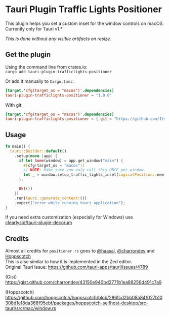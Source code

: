 # Tauri Plugin Traffic Lights Positioner
This plugin helps you set a custom inset for the window controls on macOS. Currently only for Tauri v1.*

_This is done without any visible artifacts on resize._

## Get the plugin
Using the command line from crates.io:<br>
`cargo add tauri-plugin-trafficlights-positioner`

Or add it manually to `Cargo.toml`:
```toml
[target.'cfg(target_os = "macos")'.dependencies]
tauri-plugin-trafficlights-positioner = "1.0.0"
```

With git:
```toml
[target.'cfg(target_os = "macos")'.dependencies]
tauri-plugin-trafficlights-positioner = { git = "https://github.com/ItsEeleeya/tauri-plugin-trafficlights-positioner/" }
```

## Usage
```rs
fn main() {
  tauri::Builder::default()
    .setup(move |app| {
      if let Some(window) = app.get_window("main") {
        #[cfg(target_os = "macos")]
        // NOTE: Make sure you only call this ONCE per window.
        let _ = window.setup_traffic_lights_inset(LogicalPosition::new(20.0, 24.0));
      };

      Ok(())
    })
    .run(tauri::generate_context!())
    .expect("error while running tauri application");
}
```


If you need extra customization (especially for Windows) use [clearlysid/tauri-plugin-decorum](https://github.com/clearlysid/tauri-plugin-decorum/)

## Credits

Almost all credits for `positioner.rs` goes to [@haasal](https://github.com/haasal), [@charrondev](https://gist.github.com/charrondev) and [Hoppscotch](https://github.com/hoppscotch/hoppscotch)
<br>This is also similar to how it is implemented in the Zed editor.<br>
Original Tauri Issue: https://github.com/tauri-apps/tauri/issues/4789 <br>

(Gist) https://gist.github.com/charrondev/43150e940bd2771b1ea88256d491c7a9

(Hoppscotch) https://github.com/hoppscotch/hoppscotch/blob/286fcd2bb08a84f027b10308d1e18da368f95ebf/packages/hoppscotch-selfhost-desktop/src-tauri/src/mac/window.rs
 
